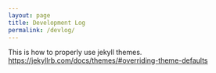 ```yaml
---
layout: page
title: Development Log
permalink: /devlog/
---
```


This is how to properly use jekyll themes.
https://jekyllrb.com/docs/themes/#overriding-theme-defaults